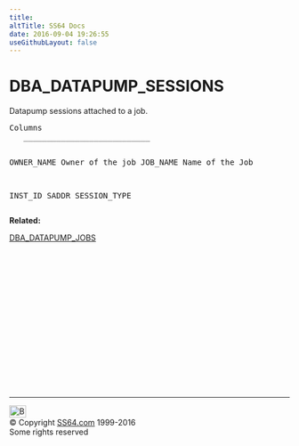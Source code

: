 ```yaml
---
title:
altTitle: SS64 Docs
date: 2016-09-04 19:26:55
useGithubLayout: false
---
```

<!-- #BeginLibraryItem "/Library/head_orad.lbi" --><!-- #EndLibraryItem --><h1>DBA_DATAPUMP_SESSIONS</h1>
<p> Datapump sessions attached to a job.</p>
<pre>Columns
   ___________________________
 
   OWNER_NAME
      Owner of the job
   JOB_NAME
      Name of the Job

   INST_ID
   SADDR
   SESSION_TYPE</pre>
<p><b>Related:</b></p>
<p><a href="DBA_DATAPUMP_JOBS.html">DBA_DATAPUMP_JOBS</a><a href="DBA_EXTERNAL_LOCATIONS.html"></a></p><!-- #BeginLibraryItem "/Library/foot_orad.lbi" --><p>
<!-- oracle-footer -->
<ins class="adsbygoogle" style="display:inline-block;width:300px;height:250px" data-ad-client="ca-pub-6140977852749469" data-ad-slot="4275490898"></ins>
<script>
(adsbygoogle = window.adsbygoogle || []).push({});
</script></p>
<hr>
<div id="bl" class="footer"><a href="DBA_DATAPUMP_SESSIONS.html#"><img src="../images/top.png" width="30" height="22" alt="Back to the Top"></a></div>
<div id="br" class="footer, tagline">© Copyright <a href="http://ss64.com/">SS64.com</a> 1999-2016<br>
Some rights reserved</div>
<!-- #EndLibraryItem -->

